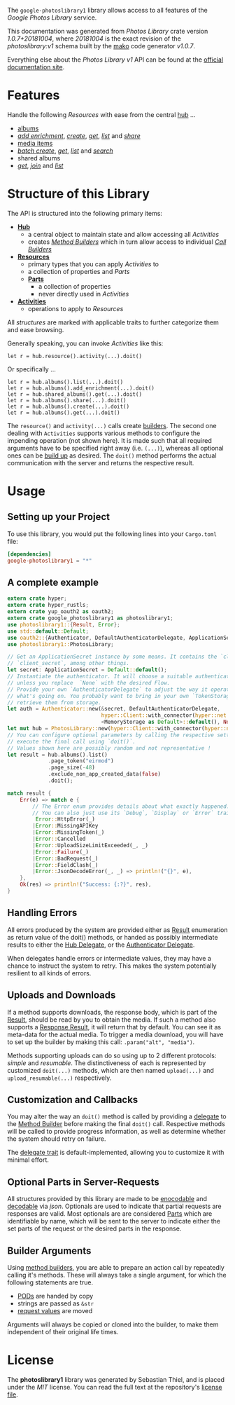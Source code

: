 <!---
DO NOT EDIT !
This file was generated automatically from 'src/mako/api/README.md.mako'
DO NOT EDIT !
-->
The `google-photoslibrary1` library allows access to all features of the *Google Photos Library* service.

This documentation was generated from *Photos Library* crate version *1.0.7+20181004*, where *20181004* is the exact revision of the *photoslibrary:v1* schema built by the [mako](http://www.makotemplates.org/) code generator *v1.0.7*.

Everything else about the *Photos Library* *v1* API can be found at the
[official documentation site](https://developers.google.com/photos/).
# Features

Handle the following *Resources* with ease from the central [hub](https://docs.rs/google-photoslibrary1/1.0.7+20181004/google_photoslibrary1/struct.PhotosLibrary.html) ... 

* [albums](https://docs.rs/google-photoslibrary1/1.0.7+20181004/google_photoslibrary1/struct.Album.html)
 * [*add enrichment*](https://docs.rs/google-photoslibrary1/1.0.7+20181004/google_photoslibrary1/struct.AlbumAddEnrichmentCall.html), [*create*](https://docs.rs/google-photoslibrary1/1.0.7+20181004/google_photoslibrary1/struct.AlbumCreateCall.html), [*get*](https://docs.rs/google-photoslibrary1/1.0.7+20181004/google_photoslibrary1/struct.AlbumGetCall.html), [*list*](https://docs.rs/google-photoslibrary1/1.0.7+20181004/google_photoslibrary1/struct.AlbumListCall.html) and [*share*](https://docs.rs/google-photoslibrary1/1.0.7+20181004/google_photoslibrary1/struct.AlbumShareCall.html)
* [media items](https://docs.rs/google-photoslibrary1/1.0.7+20181004/google_photoslibrary1/struct.MediaItem.html)
 * [*batch create*](https://docs.rs/google-photoslibrary1/1.0.7+20181004/google_photoslibrary1/struct.MediaItemBatchCreateCall.html), [*get*](https://docs.rs/google-photoslibrary1/1.0.7+20181004/google_photoslibrary1/struct.MediaItemGetCall.html), [*list*](https://docs.rs/google-photoslibrary1/1.0.7+20181004/google_photoslibrary1/struct.MediaItemListCall.html) and [*search*](https://docs.rs/google-photoslibrary1/1.0.7+20181004/google_photoslibrary1/struct.MediaItemSearchCall.html)
* shared albums
 * [*get*](https://docs.rs/google-photoslibrary1/1.0.7+20181004/google_photoslibrary1/struct.SharedAlbumGetCall.html), [*join*](https://docs.rs/google-photoslibrary1/1.0.7+20181004/google_photoslibrary1/struct.SharedAlbumJoinCall.html) and [*list*](https://docs.rs/google-photoslibrary1/1.0.7+20181004/google_photoslibrary1/struct.SharedAlbumListCall.html)




# Structure of this Library

The API is structured into the following primary items:

* **[Hub](https://docs.rs/google-photoslibrary1/1.0.7+20181004/google_photoslibrary1/struct.PhotosLibrary.html)**
    * a central object to maintain state and allow accessing all *Activities*
    * creates [*Method Builders*](https://docs.rs/google-photoslibrary1/1.0.7+20181004/google_photoslibrary1/trait.MethodsBuilder.html) which in turn
      allow access to individual [*Call Builders*](https://docs.rs/google-photoslibrary1/1.0.7+20181004/google_photoslibrary1/trait.CallBuilder.html)
* **[Resources](https://docs.rs/google-photoslibrary1/1.0.7+20181004/google_photoslibrary1/trait.Resource.html)**
    * primary types that you can apply *Activities* to
    * a collection of properties and *Parts*
    * **[Parts](https://docs.rs/google-photoslibrary1/1.0.7+20181004/google_photoslibrary1/trait.Part.html)**
        * a collection of properties
        * never directly used in *Activities*
* **[Activities](https://docs.rs/google-photoslibrary1/1.0.7+20181004/google_photoslibrary1/trait.CallBuilder.html)**
    * operations to apply to *Resources*

All *structures* are marked with applicable traits to further categorize them and ease browsing.

Generally speaking, you can invoke *Activities* like this:

```Rust,ignore
let r = hub.resource().activity(...).doit()
```

Or specifically ...

```ignore
let r = hub.albums().list(...).doit()
let r = hub.albums().add_enrichment(...).doit()
let r = hub.shared_albums().get(...).doit()
let r = hub.albums().share(...).doit()
let r = hub.albums().create(...).doit()
let r = hub.albums().get(...).doit()
```

The `resource()` and `activity(...)` calls create [builders][builder-pattern]. The second one dealing with `Activities` 
supports various methods to configure the impending operation (not shown here). It is made such that all required arguments have to be 
specified right away (i.e. `(...)`), whereas all optional ones can be [build up][builder-pattern] as desired.
The `doit()` method performs the actual communication with the server and returns the respective result.

# Usage

## Setting up your Project

To use this library, you would put the following lines into your `Cargo.toml` file:

```toml
[dependencies]
google-photoslibrary1 = "*"
```

## A complete example

```Rust
extern crate hyper;
extern crate hyper_rustls;
extern crate yup_oauth2 as oauth2;
extern crate google_photoslibrary1 as photoslibrary1;
use photoslibrary1::{Result, Error};
use std::default::Default;
use oauth2::{Authenticator, DefaultAuthenticatorDelegate, ApplicationSecret, MemoryStorage};
use photoslibrary1::PhotosLibrary;

// Get an ApplicationSecret instance by some means. It contains the `client_id` and 
// `client_secret`, among other things.
let secret: ApplicationSecret = Default::default();
// Instantiate the authenticator. It will choose a suitable authentication flow for you, 
// unless you replace  `None` with the desired Flow.
// Provide your own `AuthenticatorDelegate` to adjust the way it operates and get feedback about 
// what's going on. You probably want to bring in your own `TokenStorage` to persist tokens and
// retrieve them from storage.
let auth = Authenticator::new(&secret, DefaultAuthenticatorDelegate,
                              hyper::Client::with_connector(hyper::net::HttpsConnector::new(hyper_rustls::TlsClient::new())),
                              <MemoryStorage as Default>::default(), None);
let mut hub = PhotosLibrary::new(hyper::Client::with_connector(hyper::net::HttpsConnector::new(hyper_rustls::TlsClient::new())), auth);
// You can configure optional parameters by calling the respective setters at will, and
// execute the final call using `doit()`.
// Values shown here are possibly random and not representative !
let result = hub.albums().list()
             .page_token("eirmod")
             .page_size(-48)
             .exclude_non_app_created_data(false)
             .doit();

match result {
    Err(e) => match e {
        // The Error enum provides details about what exactly happened.
        // You can also just use its `Debug`, `Display` or `Error` traits
         Error::HttpError(_)
        |Error::MissingAPIKey
        |Error::MissingToken(_)
        |Error::Cancelled
        |Error::UploadSizeLimitExceeded(_, _)
        |Error::Failure(_)
        |Error::BadRequest(_)
        |Error::FieldClash(_)
        |Error::JsonDecodeError(_, _) => println!("{}", e),
    },
    Ok(res) => println!("Success: {:?}", res),
}

```
## Handling Errors

All errors produced by the system are provided either as [Result](https://docs.rs/google-photoslibrary1/1.0.7+20181004/google_photoslibrary1/enum.Result.html) enumeration as return value of 
the doit() methods, or handed as possibly intermediate results to either the 
[Hub Delegate](https://docs.rs/google-photoslibrary1/1.0.7+20181004/google_photoslibrary1/trait.Delegate.html), or the [Authenticator Delegate](https://docs.rs/yup-oauth2/*/yup_oauth2/trait.AuthenticatorDelegate.html).

When delegates handle errors or intermediate values, they may have a chance to instruct the system to retry. This 
makes the system potentially resilient to all kinds of errors.

## Uploads and Downloads
If a method supports downloads, the response body, which is part of the [Result](https://docs.rs/google-photoslibrary1/1.0.7+20181004/google_photoslibrary1/enum.Result.html), should be
read by you to obtain the media.
If such a method also supports a [Response Result](https://docs.rs/google-photoslibrary1/1.0.7+20181004/google_photoslibrary1/trait.ResponseResult.html), it will return that by default.
You can see it as meta-data for the actual media. To trigger a media download, you will have to set up the builder by making
this call: `.param("alt", "media")`.

Methods supporting uploads can do so using up to 2 different protocols: 
*simple* and *resumable*. The distinctiveness of each is represented by customized 
`doit(...)` methods, which are then named `upload(...)` and `upload_resumable(...)` respectively.

## Customization and Callbacks

You may alter the way an `doit()` method is called by providing a [delegate](https://docs.rs/google-photoslibrary1/1.0.7+20181004/google_photoslibrary1/trait.Delegate.html) to the 
[Method Builder](https://docs.rs/google-photoslibrary1/1.0.7+20181004/google_photoslibrary1/trait.CallBuilder.html) before making the final `doit()` call. 
Respective methods will be called to provide progress information, as well as determine whether the system should 
retry on failure.

The [delegate trait](https://docs.rs/google-photoslibrary1/1.0.7+20181004/google_photoslibrary1/trait.Delegate.html) is default-implemented, allowing you to customize it with minimal effort.

## Optional Parts in Server-Requests

All structures provided by this library are made to be [enocodable](https://docs.rs/google-photoslibrary1/1.0.7+20181004/google_photoslibrary1/trait.RequestValue.html) and 
[decodable](https://docs.rs/google-photoslibrary1/1.0.7+20181004/google_photoslibrary1/trait.ResponseResult.html) via *json*. Optionals are used to indicate that partial requests are responses 
are valid.
Most optionals are are considered [Parts](https://docs.rs/google-photoslibrary1/1.0.7+20181004/google_photoslibrary1/trait.Part.html) which are identifiable by name, which will be sent to 
the server to indicate either the set parts of the request or the desired parts in the response.

## Builder Arguments

Using [method builders](https://docs.rs/google-photoslibrary1/1.0.7+20181004/google_photoslibrary1/trait.CallBuilder.html), you are able to prepare an action call by repeatedly calling it's methods.
These will always take a single argument, for which the following statements are true.

* [PODs][wiki-pod] are handed by copy
* strings are passed as `&str`
* [request values](https://docs.rs/google-photoslibrary1/1.0.7+20181004/google_photoslibrary1/trait.RequestValue.html) are moved

Arguments will always be copied or cloned into the builder, to make them independent of their original life times.

[wiki-pod]: http://en.wikipedia.org/wiki/Plain_old_data_structure
[builder-pattern]: http://en.wikipedia.org/wiki/Builder_pattern
[google-go-api]: https://github.com/google/google-api-go-client

# License
The **photoslibrary1** library was generated by Sebastian Thiel, and is placed 
under the *MIT* license.
You can read the full text at the repository's [license file][repo-license].

[repo-license]: https://github.com/Byron/google-apis-rsblob/master/LICENSE.md
